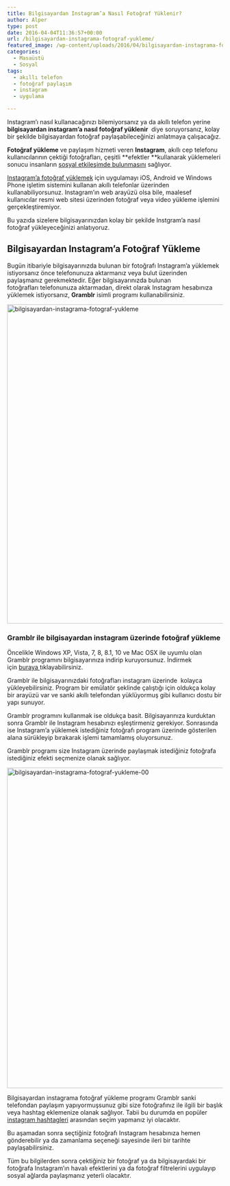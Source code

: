 ```yaml
---
title: Bilgisayardan Instagram’a Nasıl Fotoğraf Yüklenir?
author: Alper
type: post
date: 2016-04-04T11:36:57+00:00
url: /bilgisayardan-instagrama-fotograf-yukleme/
featured_image: /wp-content/uploads/2016/04/bilgisayardan-instagrama-fotograf-yukleme-00-100x100.jpg
categories:
  - Masaüstü
  - Sosyal
tags:
  - akıllı telefon
  - fotoğraf paylaşım
  - instagram
  - uygulama

---
```

Instagram’ı nasıl kullanacağınızı bilemiyorsanız ya da akıllı telefon yerine **bilgisayardan instagram’a nasıl fotoğraf yüklenir**  diye soruyorsanız, kolay bir şekilde bilgisayardan fotoğraf paylaşabileceğinizi anlatmaya çalışacağız.

**Fotoğraf yükleme** ve paylaşım hizmeti veren **Instagram**, akıllı cep telefonu kullanıcılarının çektiği fotoğrafları, çeşitli **efektler **kullanarak yüklemeleri sonucu insanların [sosyal etkileşimde bulunmasını][1] sağlıyor.

[Instagram&#8217;a fotoğraf yüklemek][2] için uygulamayı iOS, Android ve Windows Phone işletim sistemini kullanan akıllı telefonlar üzerinden kullanabiliyorsunuz. Instagram&#8217;ın web arayüzü olsa bile, maalesef kullanıcılar resmi web sitesi üzerinden fotoğraf veya video yükleme işlemini gerçekleştiremiyor.

Bu yazıda sizelere bilgisayarınızdan kolay bir şekilde Instgram&#8217;a nasıl fotoğraf yükleyeceğinizi anlatıyoruz.

## Bilgisayardan Instagram&#8217;a Fotoğraf Yükleme

Bugün itibariyle bilgisayarınızda bulunan bir fotoğrafı Instagram&#8217;a yüklemek istiyorsanız önce telefonunuza aktarmanız veya bulut üzerinden paylaşmanız gerekmektedir. Eğer bilgisayarınızda bulunan fotoğrafları telefonunuza aktarmadan, direkt olarak Instagram hesabınıza yüklemek istiyorsanız, **Gramblr** isimli programı kullanabilirsiniz.

<img class="alignnone size-full wp-image-15918" src="https://www.murekkep.org/wp-content/uploads/2016/04/bilgisayardan-instagrama-fotograf-yukleme.jpg" alt="bilgisayardan-instagrama-fotograf-yukleme" width="1023" height="744" srcset="https://www.murekkep.org/wp-content/uploads/2016/04/bilgisayardan-instagrama-fotograf-yukleme.jpg 1023w, https://www.murekkep.org/wp-content/uploads/2016/04/bilgisayardan-instagrama-fotograf-yukleme-768x559.jpg 768w, https://www.murekkep.org/wp-content/uploads/2016/04/bilgisayardan-instagrama-fotograf-yukleme-400x291.jpg 400w, https://www.murekkep.org/wp-content/uploads/2016/04/bilgisayardan-instagrama-fotograf-yukleme-50x36.jpg 50w, https://www.murekkep.org/wp-content/uploads/2016/04/bilgisayardan-instagrama-fotograf-yukleme-125x91.jpg 125w, https://www.murekkep.org/wp-content/uploads/2016/04/bilgisayardan-instagrama-fotograf-yukleme-275x200.jpg 275w" sizes="(max-width: 1023px) 100vw, 1023px" /> 

### Gramblr ile bilgisayardan instagram üzerinde fotoğraf yükleme

Öncelikle Windows XP, Vista, 7, 8, 8.1, 10 ve Mac OSX ile uyumlu olan Gramblr programını bilgisayarınıza indirip kuruyorsunuz. İndirmek için <a href="https://gramblr.com/uploader/#home" target="_blank" rel="nofollow external" class="broken_link">buraya </a>tıklayabilirsiniz.

Gramblr ile bilgisayarınızdaki fotoğrafları instagram üzerinde  kolayca yükleyebilirsiniz. Program bir emülatör şeklinde çalıştığı için oldukça kolay bir arayüzü var ve sanki akıllı telefondan yüklüyormuş gibi kullanıcı dostu bir yapı sunuyor.

Gramblr programını kullanmak ise oldukça basit. Bilgisayarınıza kurduktan sonra Gramblr ile Instagram hesabınızı eşleştirmeniz gerekiyor. Sonrasında ise Instagram&#8217;a yüklemek istediğiniz fotoğrafı program üzerinde gösterilen alana sürükleyip bırakarak işlemi tamamlamış oluyorsunuz.

Gramblr programı size Instagram üzerinde paylaşmak istediğiniz fotoğrafa istediğiniz efekti seçmenize olanak sağlıyor.

<img class="alignnone size-full wp-image-15917" src="https://www.murekkep.org/wp-content/uploads/2016/04/bilgisayardan-instagrama-fotograf-yukleme-00.jpg" alt="bilgisayardan-instagrama-fotograf-yukleme-00" width="1029" height="747" srcset="https://www.murekkep.org/wp-content/uploads/2016/04/bilgisayardan-instagrama-fotograf-yukleme-00.jpg 1029w, https://www.murekkep.org/wp-content/uploads/2016/04/bilgisayardan-instagrama-fotograf-yukleme-00-768x558.jpg 768w, https://www.murekkep.org/wp-content/uploads/2016/04/bilgisayardan-instagrama-fotograf-yukleme-00-400x290.jpg 400w, https://www.murekkep.org/wp-content/uploads/2016/04/bilgisayardan-instagrama-fotograf-yukleme-00-50x36.jpg 50w, https://www.murekkep.org/wp-content/uploads/2016/04/bilgisayardan-instagrama-fotograf-yukleme-00-125x91.jpg 125w, https://www.murekkep.org/wp-content/uploads/2016/04/bilgisayardan-instagrama-fotograf-yukleme-00-276x200.jpg 276w" sizes="(max-width: 1029px) 100vw, 1029px" /> 

Bilgisayardan instagrama fotoğraf yükleme programı Gramblr sanki telefondan paylaşım yapıyormuşsunuz gibi size fotoğrafınız ile ilgili bir başlık veya hashtag eklemenize olanak sağlıyor. Tabii bu durumda en popüler [instagram hashtagleri][3] arasından seçim yapmanız iyi olacaktır.

Bu aşamadan sonra seçtiğiniz fotoğrafı Instagram hesabınıza hemen gönderebilir ya da zamanlama seçeneği sayesinde ileri bir tarihte paylaşabilirsiniz.

Tüm bu bilgilerden sonra çektiğiniz bir fotoğraf ya da bilgisayardaki bir fotoğrafa Instagram’ın havalı efektlerini ya da fotoğraf filtrelerini uygulayıp sosyal ağlarda paylaşmanız yeterli olacaktır.

 [1]: https://www.murekkep.org/instagram-takipci-sayisini-arttirmak/
 [2]: https://www.murekkep.org/instagrama-nasil-fotograf-yuklenir/
 [3]: https://www.murekkep.org/instagram-hashtagleri/